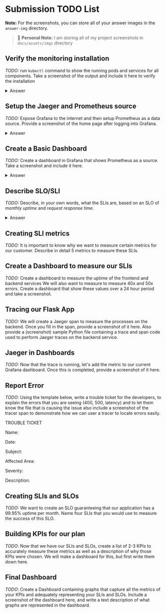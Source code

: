 <!-- markdownlint-configure-file {
  "MD033": false,
  "MD041": false
} -->

# Submission TODO List

**Note:** For the screenshots, you can store all of your answer images in the `answer-img` directory.

> :memo: **Personal Note:** I am storing all of my project screenshots in `docs/assets/imgs` directory

## Verify the monitoring installation

_TODO:_ run `kubectl` command to show the running pods and services for all components. Take a screenshot of the output and include it here to verify the installation

<details>

<summary>Answer</summary>

<div align="center">

![Local kubectl, check workloads][installation-local-kubectl-check-workloads-01]

![Local kubectl, check workloads][installation-local-kubectl-check-workloads-03]

</div>

</details>

## Setup the Jaeger and Prometheus source

_TODO:_ Expose Grafana to the internet and then setup Prometheus as a data source. Provide a screenshot of the home page after logging into Grafana.

<details>

<summary>Answer</summary>

<div align="center">

![Grafana Home Page][installation-grafana-home]
_I am automatically exposing `Grafana` via `NodePort` as part of the environment setup in `vagrant up` command_

</div>

<div align="center">

![Grafana Datasources Page][installation-grafana-datasources]
_Jaeger datasource has been automatically configured as a datasource as part of the environment setup in `vagrant up` command_

</div>

<div align="center">

![Jaeger Datasource Configuration Page][installation-grafana-jaeger-datasource]

</div>

</details>

## Create a Basic Dashboard

_TODO:_ Create a dashboard in Grafana that shows Prometheus as a source. Take a screenshot and include it here.

<details>

<summary>Answer</summary>

<div align="center">

![My Custom Dashboard][my-basic-dashboard]

![My Custom Dashboard - Instance Load per CPU][my-basic-dashboard-datasource]

</div>

</details>

## Describe SLO/SLI

_TODO:_ Describe, in your own words, what the SLIs are, based on an SLO of _monthly uptime_ and _request response time_.

<details>

<summary>Answer</summary>

&nbsp;&nbsp;&nbsp;&nbsp;**SLI** is a service level indicator—a carefully defined quantitative measure of some aspect of the level of service that is provided.

&nbsp;&nbsp;&nbsp;&nbsp;**SLO** is a service level objective: a target value or range of values for a service level that is measured by an **SLI**. A natural structure for SLOs is thus `SLI ≤ target`, or `lower bound ≤ SLI ≤ upper bound`.

<table>
    <tr align="center" style="font-size: 20px;">
        <td><strong>Improvement Goal</strong></td>
        <td><strong>SLO Example</strong></td>
        <td><strong>SLIs</strong></td>
    </tr>
    <tr>
        <td align="center" style="font-size: 18px;"><strong>Uptime</strong></td>
        <td>99.99% of all HTTP statuses will be 20x per month</td>
        <td><ul><li><strong>Downtime duration:</strong> the time for which the system is down</li><li><strong>Downtime frequency:</strong> how often the system is down</li><li><strong>Uptime:</strong> the fraction of the time that a service is usable<li><strong>Error rate:</strong> the quantity of errors that occur within a given timeframe</li></ul></td>
    </tr>
    <tr>
        <td align="center" style="font-size: 18px;"><strong>Request/Respone Time</strong></td>
        <td>99.95% of all requests will take less than 150ms per month</td>
        <td><ul><li><strong>Latency:</strong> how long it takes for the system to process a request</li><li><strong>Saturation:</strong> the network and server resources loads</li><li><strong>Network capacity</strong></li></ul></td>
    </tr>
</table>

</details>

## Creating SLI metrics

_TODO:_ It is important to know why we want to measure certain metrics for our customer. Describe in detail 5 metrics to measure these SLIs.

## Create a Dashboard to measure our SLIs

_TODO:_ Create a dashboard to measure the uptime of the frontend and backend services We will also want to measure to measure 40x and 50x errors. Create a dashboard that show these values over a 24 hour period and take a screenshot.

## Tracing our Flask App

_TODO:_ We will create a Jaeger span to measure the processes on the backend. Once you fill in the span, provide a screenshot of it here. Also provide a (screenshot) sample Python file containing a trace and span code used to perform Jaeger traces on the backend service.

## Jaeger in Dashboards

_TODO:_ Now that the trace is running, let's add the metric to our current Grafana dashboard. Once this is completed, provide a screenshot of it here.

## Report Error

_TODO:_ Using the template below, write a trouble ticket for the developers, to explain the errors that you are seeing (400, 500, latency) and to let them know the file that is causing the issue also include a screenshot of the tracer span to demonstrate how we can user a tracer to locate errors easily.

TROUBLE TICKET

Name:

Date:

Subject:

Affected Area:

Severity:

Description:

## Creating SLIs and SLOs

_TODO:_ We want to create an SLO guaranteeing that our application has a 99.95% uptime per month. Name four SLIs that you would use to measure the success of this SLO.

## Building KPIs for our plan

_TODO_: Now that we have our SLIs and SLOs, create a list of 2-3 KPIs to accurately measure these metrics as well as a description of why those KPIs were chosen. We will make a dashboard for this, but first write them down here.

## Final Dashboard

_TODO_: Create a Dashboard containing graphs that capture all the metrics of your KPIs and adequately representing your SLIs and SLOs. Include a screenshot of the dashboard here, and write a text description of what graphs are represented in the dashboard.

<!--*********************  R E F E R E N C E S  *********************-->

<!-- * Links * -->

<!-- * Images * -->

[installation-local-kubectl-check-workloads-01]: ./docs/assets/imgs/installation-local-kubectl-check-workloads-01.png
[installation-local-kubectl-check-workloads-03]: ./docs/assets/imgs/installation-local-kubectl-check-workloads-03.png
[installation-grafana-home]: ./docs/assets/imgs/installation-grafana-home-page.png
[installation-grafana-datasources]: ./docs/assets/imgs/installation-grafana-datasources.png
[installation-grafana-jaeger-datasource]: ./docs/assets/imgs/installation-grafana-jaeger-datasource.png
[my-basic-dashboard]: ./docs/assets/imgs/my-basic-custom-dashboard.png
[my-basic-dashboard-datasource]: ./docs/assets/imgs/my-basic-custom-dashboard-datasource.png
